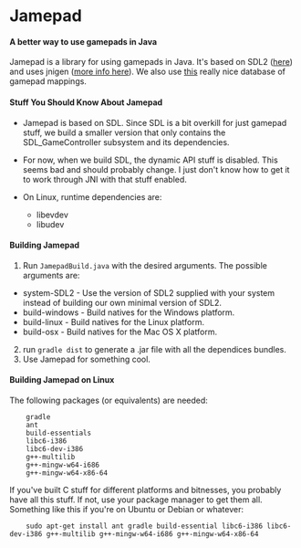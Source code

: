 # Jamepad
#### A better way to use gamepads in Java

Jamepad is a library for using gamepads in Java. It's based on SDL2 ([here](https://www.libsdl.org/)) and uses jnigen ([more info here](https://github.com/libgdx/libgdx/wiki/jnigen)). We also use [this](https://github.com/gabomdq/SDL_GameControllerDB) really nice database of gamepad mappings.

#### Stuff You Should Know About Jamepad

- Jamepad is based on SDL. Since SDL is a bit overkill for just gamepad stuff, we build a smaller version that only contains the SDL_GameController subsystem and its dependencies.

- For now, when we build SDL, the  dynamic API stuff is disabled. This seems bad and should probably change. I just don't know how to get it to work through JNI with that stuff enabled.

- On Linux, runtime dependencies are:
  - libevdev
  - libudev

#### Building Jamepad
1.  Run `JamepadBuild.java` with the desired arguments. 
The possible arguments are:
  - system-SDL2 - Use the version of SDL2 supplied with your system instead of building our own minimal version of SDL2.
  - build-windows - Build natives for the Windows platform.
  - build-linux - Build natives for the Linux platform.
  - build-osx - Build natives for the Mac OS X platform.
2.  run `gradle dist` to generate a .jar file with all the dependices bundles.
3.  Use Jamepad for something cool.

#### Building Jamepad on Linux
The following packages (or equivalents) are needed:

        gradle
        ant
        build-essentials 
        libc6-i386 
        libc6-dev-i386 
        g++-multilib
        g++-mingw-w64-i686 
        g++-mingw-w64-x86-64
        
       
If you've built C stuff for different platforms and bitnesses, you probably have all this stuff. If not, use your package manager to get them all. Something like this if you're on Ubuntu or Debian or whatever: 
        
        sudo apt-get install ant gradle build-essential libc6-i386 libc6-dev-i386 g++-multilib g++-mingw-w64-i686 g++-mingw-w64-x86-64
